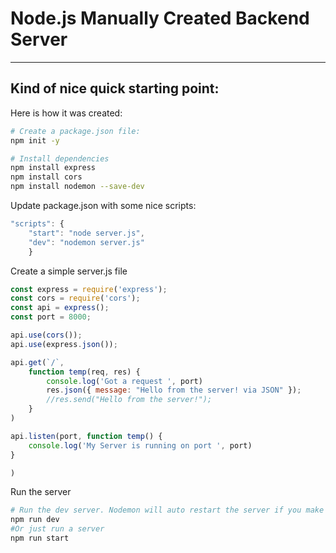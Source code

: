 # Node.js Manually Created Backend Server
---
Kind of nice quick starting point:
---
Here is how it was created:
```bash
# Create a package.json file:
npm init -y

# Install dependencies
npm install express
npm install cors
npm install nodemon --save-dev
```

Update package.json with some nice scripts:
```javascript
"scripts": {
    "start": "node server.js",
    "dev": "nodemon server.js"
    }
```
Create a simple server.js file
```javascript
const express = require('express');
const cors = require('cors');
const api = express();
const port = 8000;

api.use(cors());
api.use(express.json());

api.get(`/`,
    function temp(req, res) {
        console.log('Got a request ', port)
        res.json({ message: "Hello from the server! via JSON" });
        //res.send("Hello from the server!");
    }
)

api.listen(port, function temp() {
    console.log('My Server is running on port ', port)
}

)
```
Run the server
```bash
# Run the dev server. Nodemon will auto restart the server if you make code changes. Kind of nice.
npm run dev 
#Or just run a server
npm run start
```
